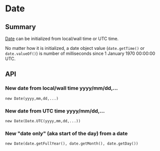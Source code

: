 # Date

## Summary

[Date](https://developer.mozilla.org/en-US/docs/Web/JavaScript/Reference/Global_Objects/Date) can be initialized from local/wall time or UTC time.

No matter how it is initialized, a date object value (`date.getTime()` or `date.valueOf()`) is number of milliseconds since 1 January 1970 00:00:00 UTC.


## API

### New date from local/wall time yyyy/mm/dd,...
```
new Date(yyyy,mm,dd,...)
```

### New date from UTC time yyyy/mm/dd,...
```
new Date(Date.UTC(yyyy,mm,dd,...))
```

### New "date only" (aka start of the day) from a date
```
new Date(date.getFullYear(), date.getMonth(), date.getDay())
```
